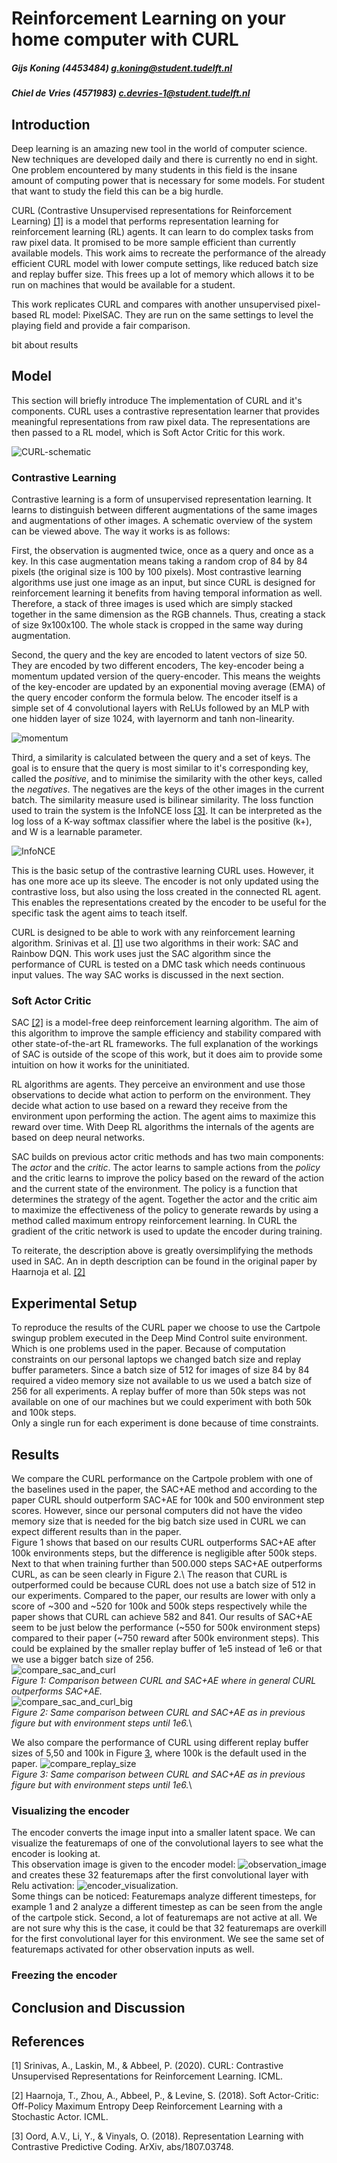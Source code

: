 # Reinforcement Learning on your home computer with CURL
##### Gijs Koning (4453484) g.koning@student.tudelft.nl
##### Chiel de Vries (4571983) c.devries-1@student.tudelft.nl

## Introduction

Deep learning is an amazing new tool in the world of computer science. New techniques are developed daily and there is currently no end in sight. One problem encountered by many students in this field is the insane amount of computing power that is necessary for some models. For student that want to study the field this can be a big hurdle. 

CURL (Contrastive Unsupervised representations for Reinforcement Learning) [[1]](#1) is a model that performs representation learning for reinforcement learning (RL) agents. It can learn to do complex tasks from raw pixel data.  It promised to be more sample efficient than currently available models. This work aims to recreate the performance of the already efficient CURL model with lower compute settings, like reduced batch size and replay buffer size. This frees up a lot of memory which allows it to be run on machines that would be available for a student. 

This work replicates CURL and  compares with another unsupervised pixel-based RL model: PixelSAC. They are run on the same settings to level the playing field and provide a fair comparison. 

bit about results

## Model
This section will briefly introduce The implementation of CURL and it's components. CURL uses a contrastive representation learner that provides meaningful representations from raw pixel data. The representations are then passed to a RL model, which is Soft Actor Critic for this work.

![CURL-schematic](images/CURL.png) 

[comment]: <> (*Figure 1: CURL encoder scheme.*)
### Contrastive Learning
Contrastive learning is a form of unsupervised representation learning. It learns to distinguish between different augmentations of the same images and augmentations of other images. A schematic overview of the system can be viewed above. The way it works is as follows:

First, the observation is augmented twice, once as a query and once as a key. In this case augmentation means taking a random crop of 84 by 84 pixels (the original size is 100 by 100 pixels). Most contrastive learning algorithms use just one image as an input, but since CURL is designed for reinforcement learning it benefits from having temporal information as well. Therefore, a stack of three images is used which are simply stacked together in the same dimension as the RGB channels. Thus, creating a stack of size 9x100x100. The whole stack is cropped in the same way during augmentation. 

Second, the query and the key are encoded to latent vectors of size 50. They are encoded by two different encoders, The key-encoder being a momentum updated version of the query-encoder. This means the weights of the key-encoder are updated by an exponential moving average (EMA) of the query encoder conform the formula below. The encoder itself is a simple set of 4 convolutional layers with ReLUs followed by an MLP with one hidden layer of size 1024, with layernorm and tanh non-linearity. 

![momentum](images/momentum.PNG)

[comment]: <> (*Figure ..:*)
Third, a similarity is calculated between the query and a set of keys. The goal is to ensure that the query is most similar to it's corresponding key, called the _positive_, and to minimise the similarity with the other keys, called the _negatives_. The negatives are the keys of the other images in the current batch. The similarity measure used is bilinear similarity. The loss function used to train the system is the InfoNCE loss [[3]](#3). It can be interpreted as the log loss of a K-way softmax classifier where the label is the positive (k+), and W is a learnable parameter.

![InfoNCE](images/InfoNCE.PNG)

[comment]: <> (*Figure ..:*)
This is the basic setup of the contrastive learning CURL uses. However, it has one more ace up its sleeve. The encoder is not only updated using the contrastive loss, but also using the loss created in the connected RL agent. This enables the representations created by the encoder to be useful for the specific task the agent aims to teach itself. 

CURL is designed to be able to work with any reinforcement learning algorithm. Srinivas et al. [[1]](#1) use two algorithms in their work: SAC and Rainbow DQN. This work uses just the SAC algorithm since the performance of CURL is tested on a DMC task which needs continuous input values. The way SAC works is discussed in the next section.

### Soft Actor Critic
SAC [[2]](#2) is a model-free deep reinforcement learning algorithm. The aim of this algorithm to improve the sample efficiency and stability compared with other state-of-the-art RL frameworks. The full explanation of the workings of SAC is outside of the scope of this work, but it does aim to provide some intuition on how it works for the uninitiated. 

RL algorithms are agents. They perceive an environment and use those observations to decide what action to perform on the environment. They decide what action to use based on a reward they receive from the environment upon performing the action. The agent aims to maximize this reward over time. With Deep RL algorithms the internals of the agents are based on deep neural networks. 

SAC builds on previous actor critic methods and has two main components: The _actor_ and the _critic_. The actor learns to sample actions from the _policy_ and the critic learns to improve the policy based on the reward of the action and the current state of the environment. The policy is a function that determines the strategy of the agent. Together the actor and the critic aim to maximize the effectiveness of the policy to generate rewards by using a method called maximum entropy reinforcement learning. In CURL the gradient of the critic network is used to update the encoder during training. 

To reiterate, the description above is greatly oversimplifying the methods used in SAC. An in depth description can be found in the original paper by Haarnoja et al. [[2]](#2)

## Experimental Setup

[comment]: <> (### Deep Mind Control)
To reproduce the results of the CURL paper we choose to use the Cartpole swingup problem executed in the Deep Mind Control suite environment. Which is one problems used in the paper.
Because of computation constraints on our personal laptops we changed batch size and replay buffer parameters. Since a batch size of 512 for images of size 84 by 84 required a video memory size not available to us we used a batch size of 256 for all experiments. A replay buffer of more than 50k steps was not available on one of our machines but we could experiment with both 50k and 100k steps.\
Only a single run for each experiment is done because of time constraints. 

[comment]: <> (### Training)

## Results
We compare the CURL performance on the Cartpole problem with one of the baselines used in the paper, the SAC+AE method and according to the paper CURL should outperform SAC+AE for 100k and 500 environment step scores. However, since our personal computers did not have the video memory size that is needed for the big batch size used in CURL we can expect different results than in the paper.\
Figure 1 shows that based on our results CURL outperforms SAC+AE after 100k environments steps, but the difference is negligible after 500k steps. Next to that when training further than 500.000 steps SAC+AE outperforms CURL, as can be seen clearly in Figure 2.\ 
The reason that CURL is outperformed could be because CURL does not use a batch size of 512 in our experiments. Compared to the paper, our results are lower with only a score of ~300 and ~520 for 100k and 500k steps respectively while the paper shows that CURL can achieve 582 and 841.
Our results of SAC+AE seem to be just below the performance (~550 for 500k environment steps) compared to their paper (~750 reward after 500k environment steps). This could be explained by the smaller replay buffer of 1e5 instead of 1e6 or that we use a bigger batch size of 256.  
![compare_sac_and_curl](images/compare_sac_and_curl.png)\
*Figure 1: Comparison between CURL and SAC+AE where in general CURL outperforms SAC+AE.*\
![compare_sac_and_curl_big](images/compare_sac_and_curl_big.png)\
*Figure 2: Same comparison between CURL and SAC+AE as in previous figure but with environment steps until 1e6.*\

We also compare the performance of CURL using different replay buffer sizes of 5,50 and 100k in Figure [3](#compare_replay_size), where 100k is the default used in the paper. 
![compare_replay_size](images/CURL_replay_compare.png)\
*Figure 3: Same comparison between CURL and SAC+AE as in previous figure but with environment steps until 1e6.*\


### Visualizing the encoder
The encoder converts the image input into a smaller latent space. We can visualize the featuremaps of one of the convolutional layers to see what the encoder is looking at.\
This observation image is given to the encoder model: ![observation_image](images/example_observation.png)\
and creates these 32 featuremaps after the first convolutional layer with Relu activation: ![encoder_visualization](images/featuremaps_conv_1.png).\
Some things can be noticed: Featuremaps analyze different timesteps, for example 1 and 2 analyze a different timestep as can be seen from the angle of the cartpole stick. 
Second, a lot of featuremaps are not active at all. We are not sure why this is the case, it could be that 32 featuremaps are overkill for the first convolutional layer for this environment.
We see the same set of featuremaps activated for other observation inputs as well.

### Freezing the encoder

## Conclusion and Discussion

## References
<a id="1">[1]</a> 
Srinivas, A., Laskin, M., & Abbeel, P. (2020). CURL: Contrastive Unsupervised Representations for Reinforcement Learning. ICML.

<a id="2">[2]</a> 
Haarnoja, T., Zhou, A., Abbeel, P., & Levine, S. (2018). Soft Actor-Critic: Off-Policy Maximum Entropy Deep Reinforcement Learning with a Stochastic Actor. ICML.

<a id="3">[3]</a> 
Oord, A.V., Li, Y., & Vinyals, O. (2018). Representation Learning with Contrastive Predictive Coding. ArXiv, abs/1807.03748.

